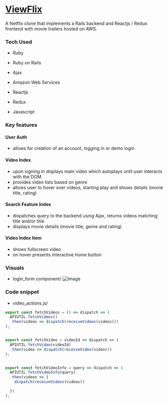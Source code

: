 # [ViewFlix](https://viewflix.herokuapp.com/#/)
A Netflix clone that implements a Rails backend and Reactjs / Redux frontend with movie trailers hosted on AWS.

### Tech Used
- Ruby 

- Ruby on Rails

- Ajax

- Amazon Web Services

- Reactjs

- Redux

- Javascript


### Key features

#### User Auth
- allows for creation of an account, logging in or demo login

#### Video Index
- upon signing in displays main video which autoplays until user interacts with the DOM
- provides video lists based on genre
- allows user to hover over videos, starting play and shows details (movie title, rating)

#### Search Feature Index
- dispatches query to the backend using Ajax, returns videos matching title and/or title
- displays movie details (movie title, genre and rating)

#### Video Index Item
- shows fullscreen video
- on hover presents interactive home button


### Visuals
- login_form component/
![Image](https://i.imgur.com/5aPSg8G.png)

### Code snippet
- video_actions.js/ 
```javascript
export const fetchVideos = () => dispatch => (
  APIUTIL.fetchVideos()
  .then(videos => dispatch(receiveVideos(videos)))
);


export const fetchVideo = videoId => dispatch => (
  APIUTIL.fetchVideo(videoId)
  .then(video => dispatch(receiveVideo(video)))
);


export const fetchVideoInfo = query => dispatch => (
  APIUTIL.fetchVideoInfo(query)
  .then(videos => {
    dispatch(receiveVideos(videos))

  })
);
```
